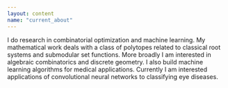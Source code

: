 ```yaml
---
layout: content
name: "current_about"
---
```

I do research in combinatorial optimization and machine learning.  My mathematical work deals with a class of polytopes related to classical root systems and submodular set functions. More broadly I am interested in algebraic combinatorics and discrete geometry.  I also build machine learning algorithms for medical applications.  Currently I am interested applications of convolutional neural networks to classifying eye diseases.